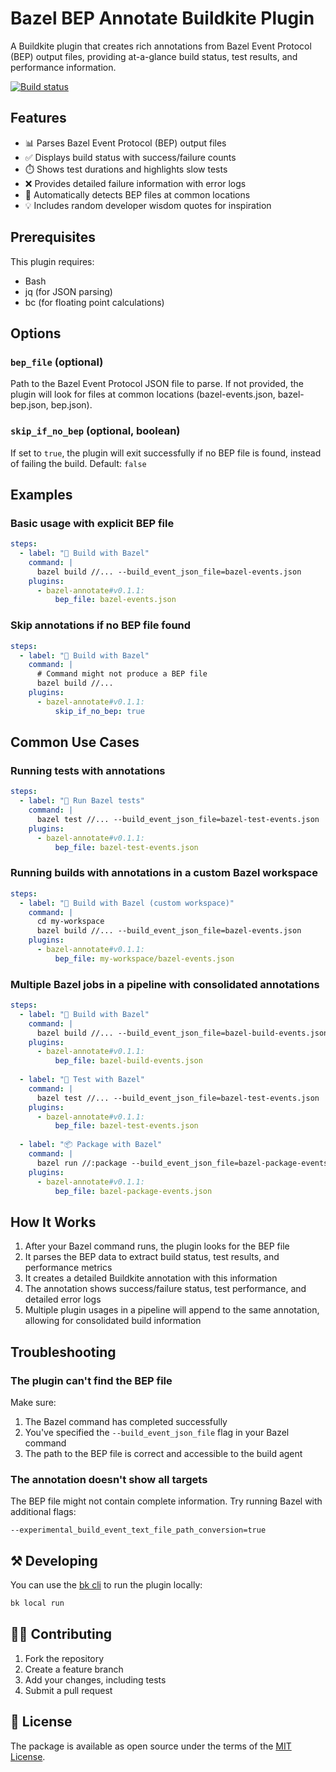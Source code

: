 # Bazel BEP Annotate Buildkite Plugin

A Buildkite plugin that creates rich annotations from Bazel Event Protocol (BEP) output files, providing at-a-glance build status, test results, and performance information.

[![Build status](https://badge.buildkite.com/187db7a75149ed820918944d3486e1ab4b240621bec6523286.svg)](https://buildkite.com/no-assembly/bazel-annotate-buildkite-plugin)

## Features

- 📊 Parses Bazel Event Protocol (BEP) output files
- ✅ Displays build status with success/failure counts
- ⏱️ Shows test durations and highlights slow tests
- ❌ Provides detailed failure information with error logs
- 🔄 Automatically detects BEP files at common locations
- 💡 Includes random developer wisdom quotes for inspiration

## Prerequisites

This plugin requires:
- Bash
- jq (for JSON parsing)
- bc (for floating point calculations)

## Options

### `bep_file` (optional)

Path to the Bazel Event Protocol JSON file to parse. If not provided, the plugin will look for files at common locations (bazel-events.json, bazel-bep.json, bep.json).

### `skip_if_no_bep` (optional, boolean)

If set to `true`, the plugin will exit successfully if no BEP file is found, instead of failing the build.
Default: `false`

## Examples

### Basic usage with explicit BEP file

```yaml
steps:
  - label: "🔨 Build with Bazel"
    command: |
      bazel build //... --build_event_json_file=bazel-events.json
    plugins:
      - bazel-annotate#v0.1.1:
          bep_file: bazel-events.json
```


### Skip annotations if no BEP file found

```yaml
steps:
  - label: "🔨 Build with Bazel"
    command: |
      # Command might not produce a BEP file
      bazel build //...
    plugins:
      - bazel-annotate#v0.1.1:
          skip_if_no_bep: true
```

## Common Use Cases

### Running tests with annotations

```yaml
steps:
  - label: "🧪 Run Bazel tests"
    command: |
      bazel test //... --build_event_json_file=bazel-test-events.json
    plugins:
      - bazel-annotate#v0.1.1:
          bep_file: bazel-test-events.json
```

### Running builds with annotations in a custom Bazel workspace

```yaml
steps:
  - label: "🔨 Build with Bazel (custom workspace)"
    command: |
      cd my-workspace
      bazel build //... --build_event_json_file=bazel-events.json
    plugins:
      - bazel-annotate#v0.1.1:
          bep_file: my-workspace/bazel-events.json
```

### Multiple Bazel jobs in a pipeline with consolidated annotations

```yaml
steps:
  - label: "🔨 Build with Bazel"
    command: |
      bazel build //... --build_event_json_file=bazel-build-events.json
    plugins:
      - bazel-annotate#v0.1.1:
          bep_file: bazel-build-events.json
          
  - label: "🧪 Test with Bazel"
    command: |
      bazel test //... --build_event_json_file=bazel-test-events.json
    plugins:
      - bazel-annotate#v0.1.1:
          bep_file: bazel-test-events.json
          
  - label: "📦 Package with Bazel"
    command: |
      bazel run //:package --build_event_json_file=bazel-package-events.json
    plugins:
      - bazel-annotate#v0.1.1:
          bep_file: bazel-package-events.json
```

## How It Works

1. After your Bazel command runs, the plugin looks for the BEP file
2. It parses the BEP data to extract build status, test results, and performance metrics
3. It creates a detailed Buildkite annotation with this information
4. The annotation shows success/failure status, test performance, and detailed error logs
5. Multiple plugin usages in a pipeline will append to the same annotation, allowing for consolidated build information

## Troubleshooting

### The plugin can't find the BEP file

Make sure:
1. The Bazel command has completed successfully
2. You've specified the `--build_event_json_file` flag in your Bazel command
3. The path to the BEP file is correct and accessible to the build agent

### The annotation doesn't show all targets

The BEP file might not contain complete information. Try running Bazel with additional flags:
```
--experimental_build_event_text_file_path_conversion=true
```

## ⚒ Developing

You can use the [bk cli](https://github.com/buildkite/cli) to run the plugin locally:

```bash
bk local run
```

## 👩‍💻 Contributing

1. Fork the repository
2. Create a feature branch
3. Add your changes, including tests
4. Submit a pull request

## 📜 License

The package is available as open source under the terms of the [MIT License](https://opensource.org/licenses/MIT).
